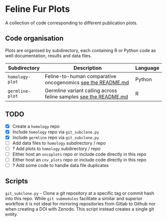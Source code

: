 # Feline Fur Plots

A collection of code corresponding to different publication plots.

## Code organisation

Plots are organised by subdirectory, each containing R or Python code as well
documentation, results and data files.

| Subdirectory | Description | Language |
|--------------|-------------|----------|
| `homology-plot`   | Feline-to-human comparative oncogenomics [see the README.md](homology-plot/README.md) | Python |
| `germline-plot`   | Germline variant calling across feline samples [see the README.md](germline-plot/README.md) | R |

## TODO

- [x] Create a `homology` repo
- [x] Include `homology` repo via `git_subclone.py`
- [x] Include `germline` repo via `git_subclone.py`
- [ ] Add data files to `homology` subdirectory / repo
- [ ] ? Add plots to `homology` subdirectory / repo
- [ ] Either host an `oncoplots` repo or include code directly in this repo
- [ ] Either host an `cnv_plots` repo or include code directly in this repo
- [ ] ? Add some code to handle data file duplicates

## Scripts
`git_subclone.py` - Clone a git repository at a specific tag or commit hash into this repo. While `git submodules` facilitate a similar and superior workflow it is not ideal for mirroring
repositories from Gitlab to Github nor when creating a DOI with Zenodo. This script instead creates a single git entity.